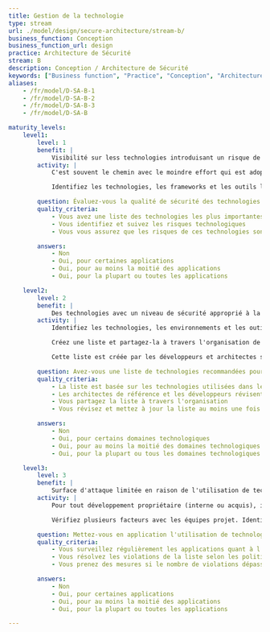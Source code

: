 ```yaml
---
title: Gestion de la technologie
type: stream
url: ./model/design/secure-architecture/stream-b/
business_function: Conception
business_function_url: design
practice: Architecture de Sécurité
stream: B
description: Conception / Architecture de Sécurité
keywords: ["Business function", "Practice", "Conception", "Architecture de Sécurité"]
aliases:
    - /fr/model/D-SA-B-1
    - /fr/model/D-SA-B-2
    - /fr/model/D-SA-B-3
    - /fr/model/D-SA-B

maturity_levels:
    level1:
        level: 1
        benefit: |
            Visibilité sur less technologies introduisant un risque de sécurité
        activity: |
            C'est souvent le chemin avec le moindre effort qui est adopté pour le développement, le déploiement ou l'exploitation d'une solution logicielle. Les nouvelles technologies sont souvent adoptées si elles réduisent l'effort ou facilitent le passage à l'échelle. Ces nouvelles technologies pourraient néanmoins introduire de nouveaux risques pour l'organisation qu'il faudrait gérer.

            Identifiez les technologies, les frameworks et les outils les plus utilisés pour chaque application. Etudiez les environnements de développement et d'exploitation ainsi que les artefacts. Ensuite, évaluez leur sécurité et relevez les écarts importants pour les gérer.

        question: Évaluez-vous la qualité de sécurité des technologies importantes utilisées pour le développement ?
        quality_criteria:
            - Vous avez une liste des technologies les plus importantes utilisées dans ou pour chaque application
            - Vous identifiez et suivez les risques technologiques
            - Vous vous assurez que les risques de ces technologies sont conformes à la référence organisationnelle

        answers:
            - Non
            - Oui, pour certaines applications
            - Oui, pour au moins la moitié des applications
            - Oui, pour la plupart ou toutes les applications

    level2:
        level: 2
        benefit: |
            Des technologies avec un niveau de sécurité approprié à la disposition des équipes produit
        activity: |
            Identifiez les technologies, les environnements et les outils couramment utilisés dans les projets logiciels à travers l'organisation, en vous concentrant sur la capture des technologies de haut niveau.

            Créez une liste et partagez-la à travers l'organisation de développement en tant que technologies recommandées. Lors de leur sélection, considérez l'historique des incidents, la liste des évènements passés concernant la réponse aux vulnérabilités, la pertinence des fonctionnalités pour l'organisation, une trop grande complexité d'utilisation de la composante tierce et des connaissances suffisantes au sein de l'organisation.

            Cette liste est créée par les développeurs et architectes seniors, en prenant en compte les commentaires des gestionnaires et des auditeurs de sécurité. Partagez cette liste de composants recommandés avec l'organisation de développement. En fin de compte, l'objectif est de fournir des solutions de référence bien identifiées aux équipes projet. Effectuez un examen périodique de ces technologies à propos de la sécurité et de la pertinence.

        question: Avez-vous une liste de technologies recommandées pour l'organisation ?
        quality_criteria:
            - La liste est basée sur les technologies utilisées dans le portefeuille de logiciels
            - Les architectes de référence et les développeurs révisent et approuvent la liste
            - Vous partagez la liste à travers l'organisation
            - Vous révisez et mettez à jour la liste au moins une fois par an

        answers:
            - Non
            - Oui, pour certains domaines technologiques
            - Oui, pour au moins la moitié des domaines technologiques
            - Oui, pour la plupart ou tous les domaines technologiques

    level3:
        level: 3
        benefit: |
            Surface d'attaque limitée en raison de l'utilisation de technologies éprouvées
        activity: |
            Pour tout développement propriétaire (interne ou acquis), imposez et surveillez l'utilisation de technologies standards. Selon votre organisation, mettez en œuvre ces restrictions soit dans les outils de génération ou de déploiement via une analyse automatisée des artefacts d'application (e.g., code source, fichiers de configuration ou artefacts de déploiement), soit par une révision périodique en se focalisant sur l'utilisation correcte de ces environnements.

            Vérifiez plusieurs facteurs avec les équipes projet. Identifiez l'utilisation de technologies non-recommandées pour déterminer s'il y a des écarts entre les recommandations et les besoins de l'organisation. Examinez les modèles de conception et les modules des plateformes de référence non-utilisés ou mal utilisés pour déterminer si des mises à jour sont nécessaires. De plus, implémentez des fonctionnalités dans les platesformes de référence au fur et à mesure que l'organisation évolue et que les équipes projet le demandent.

        question: Mettez-vous en application l'utilisation de technologies recommandées au sein de l'organisation?
        quality_criteria:
            - Vous surveillez régulièrement les applications quant à l'utilisation correcte des technologies recommandées
            - Vous résolvez les violations de la liste selon les politiques organisationnelles
            - Vous prenez des mesures si le nombre de violations dépasse les objectifs annuels

        answers:
            - Non
            - Oui, pour certaines applications
            - Oui, pour au moins la moitié des applications
            - Oui, pour la plupart ou toutes les applications

---
```

